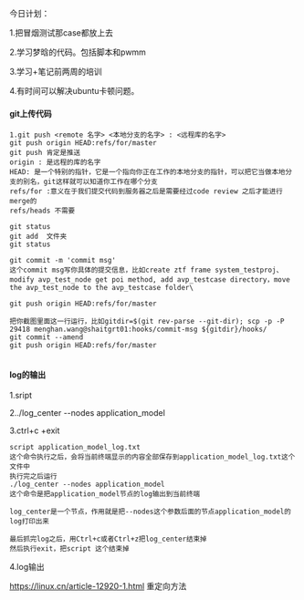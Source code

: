 今日计划：

1.把冒烟测试那case都放上去

2.学习梦晗的代码。包括脚本和pwmm

3.学习+笔记前两周的培训

4.有时间可以解决ubuntu卡顿问题。



#### git上传代码

```
1.git push <remote 名字> <本地分支的名字> : <远程库的名字>
git push origin HEAD:refs/for/master
git push 肯定是推送
origin : 是远程的库的名字
HEAD: 是一个特别的指针，它是一个指向你正在工作的本地分支的指针，可以把它当做本地分支的别名，git这样就可以知道你工作在哪个分支
refs/for :意义在于我们提交代码到服务器之后是需要经过code review 之后才能进行merge的
refs/heads 不需要
```

```
git status
git add  文件夹
git status

git commit -m 'commit msg'
这个commit msg写你具体的提交信息，比如create ztf frame system_testproj、modify avp_test_node get poi method, add avp_testcase directory，move the avp_test_node to the avp_testcase folder\

git push origin HEAD:refs/for/master

把你截图里面这一行运行，比如gitdir=$(git rev-parse --git-dir); scp -p -P 29418 menghan.wang@shaitgrt01:hooks/commit-msg ${gitdir}/hooks/
git commit --amend
git push origin HEAD:refs/for/master


```





#### log的输出

1.sript

2../log_center --nodes application_model

3.ctrl+c +exit

```
script application_model_log.txt
这个命令执行之后，会将当前终端显示的内容全部保存到application_model_log.txt这个文件中
执行完之后运行
./log_center --nodes application_model
这个命令是把application_model节点的log输出到当前终端

log_center是一个节点，作用就是把--nodes这个参数后面的节点application_model的log打印出来

最后抓完log之后，用Ctrl+c或者Ctrl+z把log_center结束掉
然后执行exit，把script 这个结束掉
```

4.log输出

https://linux.cn/article-12920-1.html 重定向方法
